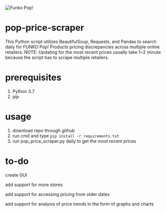 ![Funko Pop!](http://diskingdom.com/wp-content/uploads/2015/01/pop-vinyls-vault-banner-1024x401.jpg)

# pop-price-scraper
This Python script utilizes BeautifulSoup, Requests, and Pandas to search daily for FUNKO Pop! Products pricing discrepancies across multiple online retailers. NOTE: Updating for the most recent prices usually take 1~2 minute because the script has to scrape multiple retailers.

# prerequisites
1. Python 3.7
2. pip

# usage
1. download repo through github
2. run cmd and type `pip install -r requirements.txt`
3. run pop_price_scraper.py daily to get the most recent prices
   
# to-do
create GUI 

add support for more stores

add support for accessing pricing from older dates

add support for analysis of price trends in the form of graphs and charts
